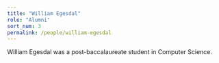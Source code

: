 ```yaml
---
title: "William Egesdal"
role: "Alumni"
sort_num: 3
permalink: /people/william-egesdal
---
```


William Egesdal was a post-baccalaureate student in Computer Science.